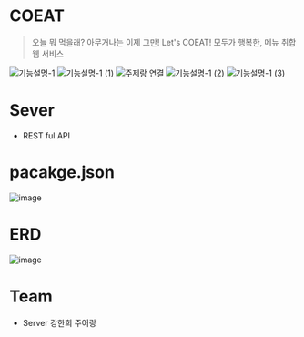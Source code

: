 # COEAT
> 오늘 뭐 먹을래? 아무거나는 이제 그만! Let's COEAT! 모두가 행복한, 메뉴 취합 웹 서비스

![기능설명-1](https://github.com/kanghanhee/MyProject/assets/68781598/d69399d5-7271-4560-8ef5-214b892131fc)
![기능설명-1 (1)](https://github.com/kanghanhee/MyProject/assets/68781598/8d8633c4-5f87-4301-8c74-10f56c35531c)
![주제랑 연결](https://github.com/kanghanhee/MyProject/assets/68781598/2fe8d35f-80b7-4171-897d-5a119e89de0a)
![기능설명-1 (2)](https://github.com/kanghanhee/MyProject/assets/68781598/d211699b-8818-4c2c-ab2a-c93fa075607c)
![기능설명-1 (3)](https://github.com/kanghanhee/MyProject/assets/68781598/fa4dd892-4cfb-470d-962f-a1d13fb2755b)

# Sever
- REST ful API

# pacakge.json
![image](https://github.com/kanghanhee/MyProject/assets/68781598/dc6117b4-ac71-4050-bc5f-1466632fe09d)

# ERD
![image](https://github.com/kanghanhee/MyProject/assets/68781598/971e9777-167a-44c7-ae0f-680af983460d)

# Team
- Server 강한희 주어랑
